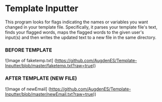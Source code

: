 # Template Inputter 
This program looks for flags indicating the names or variables you want changed in your template file.
Specifically, it parses your template file's text, finds your flagged words, maps the flagged words 
to the given user's input(s) and then writes the updated text to a new file in the same directory. 

### BEFORE TEMPLATE

![Image of faketemp.txt]
(https://github.com/AugdenES/Template-Inputter/blob/master/faketemp.txt?raw=true))

### AFTER TEMPLATE (NEW FILE)
![Image of newEmail]
(https://github.com/AugdenES/Template-Inputter/blob/master/newEmail.txt?raw=true))
